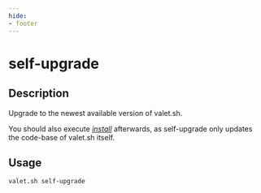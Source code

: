 ```yaml
---
hide:
- footer
---
```


# self-upgrade

## Description

Upgrade to the newest available version of valet.sh.

You should also execute *[install](/commands/install)* afterwards, as self-upgrade only updates the code-base of valet.sh itself.

## Usage

``` bash
valet.sh self-upgrade
```
